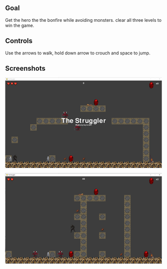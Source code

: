 

## Goal
Get the hero the the bonfire while avoiding monsters. clear all three levels to win the game.

## Controls
Use the arrows to walk, hold down arrow to crouch and space to jump.

## Screenshots 

![Startgame](https://raw.githubusercontent.com/wfp3000/the-struggler/main/screenshots/startgame.PNG)

![Ingame](https://raw.githubusercontent.com/wfp3000/the-struggler/main/screenshots/ingame.PNG)
